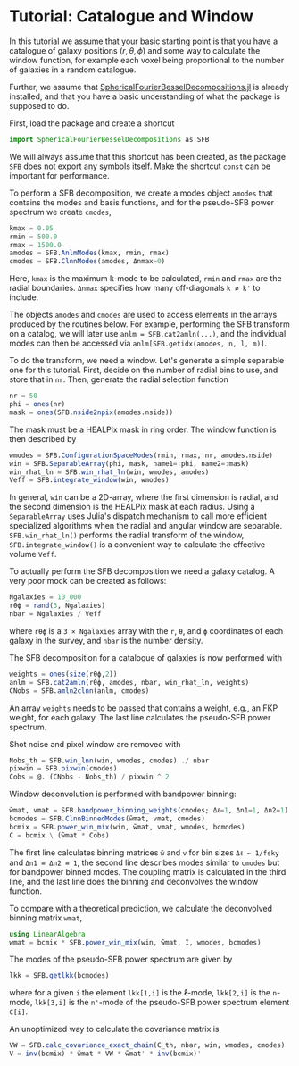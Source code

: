 # Tutorial: Catalogue and Window

In this tutorial we assume that your basic starting point is that you have a
catalogue of galaxy positions $(r,\theta,\phi)$ and some way to calculate the
window function, for example each voxel being proportional to the number of
galaxies in a random catalogue.

Further, we assume that
[SphericalFourierBesselDecompositions.jl](https://github.com/hsgg/SphericalFourierBesselDecompositions.jl)
is already installed, and that you have a basic understanding of what the
package is supposed to do.

First, load the package and create a shortcut
```julia
import SphericalFourierBesselDecompositions as SFB
```
We will always assume that this shortcut has been created, as the package `SFB`
does not export any symbols itself. Make the shortcut `const` can be important
for performance.

To perform a SFB decomposition, we create a modes object `amodes` that contains
the modes and basis functions, and for the pseudo-SFB power spectrum we create
`cmodes`,
```julia
kmax = 0.05
rmin = 500.0
rmax = 1500.0
amodes = SFB.AnlmModes(kmax, rmin, rmax)
cmodes = SFB.ClnnModes(amodes, Δnmax=0)
```
Here, `kmax` is the maximum k-mode to be calculated, `rmin` and `rmax` are the
radial boundaries. `Δnmax` specifies how many off-diagonals `k ≠ k'` to
include.

The objects `amodes` and `cmodes` are used to access elements in the arrays
produced by the routines below. For example, performing the SFB transform on a
catalog, we will later use `anlm = SFB.cat2amln(...)`, and the individual modes
can then be accessed via `anlm[SFB.getidx(amodes, n, l, m)]`.

To do the transform, we need a window. Let's generate a simple separable one
for this tutorial. First, decide on the number of radial bins to use, and
store that in `nr`. Then, generate the radial selection function
```julia
nr = 50
phi = ones(nr)
mask = ones(SFB.nside2npix(amodes.nside))
```
The mask must be a HEALPix mask in ring order.
The window function is then described by
```julia
wmodes = SFB.ConfigurationSpaceModes(rmin, rmax, nr, amodes.nside)
win = SFB.SeparableArray(phi, mask, name1=:phi, name2=:mask)
win_rhat_ln = SFB.win_rhat_ln(win, wmodes, amodes)
Veff = SFB.integrate_window(win, wmodes)
```
In general, `win` can be a 2D-array, where the first dimension is radial, and
the second dimension is the HEALPix mask at each radius. Using a
`SeparableArray` uses Julia's dispatch mechanism to call more efficient
specialized algorithms when the radial and angular window are separable.
`SFB.win_rhat_ln()` performs the radial transform of the window,
`SFB.integrate_window()` is a convenient way to calculate the effective volume
`Veff`.

To actually perform the SFB decomposition we need a galaxy catalog. A very poor
mock can be created as follows:
```julia
Ngalaxies = 10_000
rθϕ = rand(3, Ngalaxies)
nbar = Ngalaxies / Veff
```
where `rθϕ` is a `3 × Ngalaxies` array with the `r`, `θ`, and `ϕ` coordinates
of each galaxy in the survey, and `nbar` is the number density.

The SFB decomposition for a catalogue of galaxies is now performed with
```julia
weights = ones(size(rθϕ,2))
anlm = SFB.cat2amln(rθϕ, amodes, nbar, win_rhat_ln, weights)
CNobs = SFB.amln2clnn(anlm, cmodes)
```
An array `weights` needs to be passed that contains a weight, e.g., an FKP
weight, for each galaxy. The last line calculates the pseudo-SFB power
spectrum.

Shot noise and pixel window are removed with
```julia
Nobs_th = SFB.win_lnn(win, wmodes, cmodes) ./ nbar
pixwin = SFB.pixwin(cmodes)
Cobs = @. (CNobs - Nobs_th) / pixwin ^ 2
```

Window deconvolution is performed with bandpower binning:
```julia
w̃mat, vmat = SFB.bandpower_binning_weights(cmodes; Δℓ=1, Δn1=1, Δn2=1)
bcmodes = SFB.ClnnBinnedModes(w̃mat, vmat, cmodes)
bcmix = SFB.power_win_mix(win, w̃mat, vmat, wmodes, bcmodes)
C = bcmix \ (w̃mat * Cobs)
```
The first line calculates binning matrices `w̃` and `v` for bin sizes `Δℓ ~
1/fsky` and `Δn1 = Δn2 = 1`, the second line describes modes similar to `cmodes` but
for bandpower binned modes. The coupling matrix is calculated in the third
line, and the last line does the binning and deconvolves the window function.

To compare with a theoretical prediction, we calculate the deconvolved binning
matrix `wmat`,
```julia
using LinearAlgebra
wmat = bcmix * SFB.power_win_mix(win, w̃mat, I, wmodes, bcmodes)
```

The modes of the pseudo-SFB power spectrum are given by
```julia
lkk = SFB.getlkk(bcmodes)
```
where for a given `i` the element `lkk[1,i]` is the ℓ-mode, `lkk[2,i]` is the
`n`-mode, `lkk[3,i]` is the `n'`-mode of the pseudo-SFB power spectrum element
`C[i]`.

An unoptimized way to calculate the covariance matrix is
```julia
VW = SFB.calc_covariance_exact_chain(C_th, nbar, win, wmodes, cmodes)
V = inv(bcmix) * w̃mat * VW * w̃mat' * inv(bcmix)'
```
